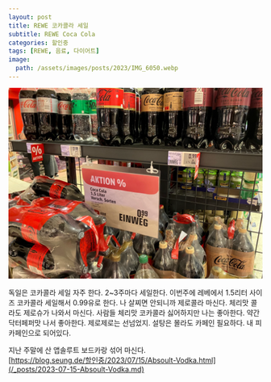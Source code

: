```yaml
---
layout: post
title: REWE 코카콜라 세일
subtitle: REWE Coca Cola
categories: 할인중
tags: [REWE, 음료, 다이어트]
image:
  path: /assets/images/posts/2023/IMG_6050.webp
---
```


![](/assets/images/posts/2023/IMG_6050.webp)

독일은 코카콜라 세일 자주 한다. 2~3주마다 세일한다. 이번주에 레베에서 1.5리터 사이즈 코카콜라 세일해서 0.99유로 한다. 나 살찌면 안되니까 제로콜라 마신다. 체리맛 콜라도 제로슈가 나와서 마신다. 사람들 체리맛 코카콜라 싫어하지만 나는 좋아한다. 약간 닥터페퍼맛 나서 좋아한다. 제로제로는 선넘었지. 설탕은 몰라도 카페인 필요하다. 내 피 카페인으로 되어있다.

지난 주말에 산 앱솔루트 보드카랑 섞어 마신다.\
[https://blog.seung.de/할인중/2023/07/15/Absoult-Vodka.html](/_posts/2023-07-15-Absoult-Vodka.md)
